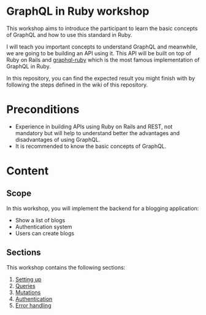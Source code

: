 # GraphQL in Ruby workshop

This workshop aims to introduce the participant to learn the basic concepts of GraphQL and how to use this standard in Ruby.

I will teach you important concepts to understand GraphQL and meanwhile, we are going to be building an API using it. This API will be built on top of Ruby on Rails and [graphql-ruby](https://graphql-ruby.org) which is the most famous implementation of GraphQL in Ruby.

In this repository, you can find the expected result you might finish with by following the steps defined in the wiki of this repository.

# Preconditions

* Experience in building APIs using Ruby on Rails and REST, not mandatory but will help to understand better the advantages and disadvantages of using GraphQL.
* It is recommended to know the basic concepts of GraphQL.

# Content

## Scope
In this workshop, you will implement the backend for a blogging application:

* Show a list of blogs
* Authentication system
* Users can create blogs

## Sections

This workshop contains the following sections:

1. [Setting up](setting_up.md)
2. [Queries](queries.md)
3. [Mutations](mutations.md)
4. [Authentication](authentication.md)
5. [Error handling](error_handling.md)
